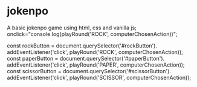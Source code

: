 # jokenpo
A basic jokenpo game using html, css and vanilla js;
onclick="console.log(playRound('ROCK', computerChosenAction))";

const rockButton = document.querySelector('#rockButton').
addEventListener('click', playRound('ROCK', computerChosenAction));
const paperButton = document.querySelector('#paperButton').
addEventListener('click', playRound('PAPER', computerChosenAction));
const scissorButton = document.querySelector('#scissorButton').
addEventListener('click', playRound('SCISSOR', computerChosenAction));
